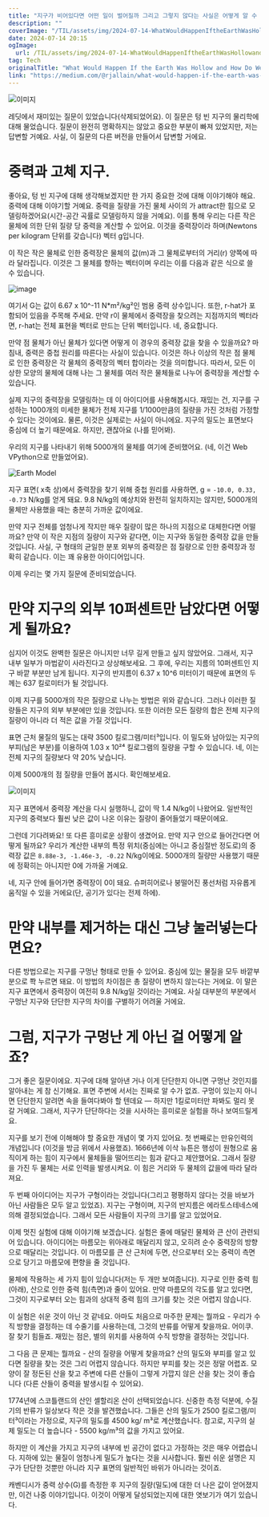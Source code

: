```yaml
---
title: "지구가 비어있다면 어떤 일이 벌어질까 그리고 그렇지 않다는 사실은 어떻게 알 수 있을까"
description: ""
coverImage: "/TIL/assets/img/2024-07-14-WhatWouldHappenIftheEarthWasHollowandHowDoWeKnowItsNot_0.png"
date: 2024-07-14 20:15
ogImage: 
  url: /TIL/assets/img/2024-07-14-WhatWouldHappenIftheEarthWasHollowandHowDoWeKnowItsNot_0.png
tag: Tech
originalTitle: "What Would Happen If the Earth Was Hollow and How Do We Know Its Not"
link: "https://medium.com/@rjallain/what-would-happen-if-the-earth-was-hollow-8e2e71d463b5"
---
```



![이미지](/TIL/assets/img/2024-07-14-WhatWouldHappenIftheEarthWasHollowandHowDoWeKnowItsNot_0.png)

레딧에서 재미있는 질문이 있었습니다(삭제되었어요). 이 질문은 텅 빈 지구의 물리학에 대해 물었습니다. 질문이 완전히 명확하지는 않았고 중요한 부분이 빠져 있었지만, 저는 답변할 거예요. 사실, 이 질문의 다른 버전을 만들어서 답변할 거에요.

# 중력과 고체 지구.

좋아요, 텅 빈 지구에 대해 생각해보겠지만 한 가지 중요한 것에 대해 이야기해야 해요. 중력에 대해 이야기할 거예요. 중력을 질량을 가진 물체 사이의 가 attract한 힘으로 모델링하겠어요(시간-공간 곡률로 모델링하지 않을 거예요). 이를 통해 우리는 다른 작은 물체에 의한 단위 질량 당 중력을 계산할 수 있어요. 이것을 중력장이라 하며(Newtons per kilogram 단위를 갖습니다) 벡터 g입니다.

<!-- TIL 수평 -->
<ins class="adsbygoogle"
     style="display:block"
     data-ad-client="ca-pub-4877378276818686"
     data-ad-slot="1549334788"
     data-ad-format="auto"
     data-full-width-responsive="true"></ins>
<script>
(adsbygoogle = window.adsbygoogle || []).push({});
</script>

이 작은 작은 물체로 인한 중력장은 물체의 값(m)과 그 물체로부터의 거리(r) 양쪽에 따라 달라집니다. 이것은 그 물체를 향하는 벡터이며 우리는 이를 다음과 같은 식으로 쓸 수 있습니다.

![image](/TIL/assets/img/2024-07-14-WhatWouldHappenIftheEarthWasHollowandHowDoWeKnowItsNot_1.png)

여기서 G는 값이 6.67 x 10^-11 N*m²/kg²인 범용 중력 상수입니다. 또한, r-hat가 포함되어 있음을 주목해 주세요. 만약 r이 물체에서 중력장을 찾으려는 지점까지의 벡터라면, r-hat는 전체 표현을 벡터로 만드는 단위 벡터입니다. 네, 중요합니다.

만약 점 물체가 아닌 물체가 있다면 어떻게 이 경우의 중력장 값을 찾을 수 있을까요? 마침내, 중력은 중첩 원리를 따른다는 사실이 있습니다. 이것은 하나 이상의 작은 점 물체로 인한 중력장은 각 물체의 중력장의 벡터 합이라는 것을 의미합니다. 따라서, 모든 이상한 모양의 물체에 대해 나는 그 물체를 여러 작은 물체들로 나누어 중력장을 계산할 수 있습니다.

<!-- TIL 수평 -->
<ins class="adsbygoogle"
     style="display:block"
     data-ad-client="ca-pub-4877378276818686"
     data-ad-slot="1549334788"
     data-ad-format="auto"
     data-full-width-responsive="true"></ins>
<script>
(adsbygoogle = window.adsbygoogle || []).push({});
</script>

실제 지구의 중력장을 모델링하는 데 이 아이디어를 사용해봅시다. 재밌는 건, 지구를 구성하는 1000개의 미세한 물체가 전체 지구를 1/1000만큼의 질량을 가진 것처럼 가정할 수 있다는 것이에요. 물론, 이것은 실제로는 사실이 아니에요. 지구의 밀도는 표면보다 중심에 더 높기 때문에요. 하지만, 괜찮아요 (나를 믿어봐).

우리의 지구를 나타내기 위해 5000개의 물체를 여기에 준비했어요. (네, 이건 Web VPython으로 만들었어요).

![Earth Model](/TIL/assets/img/2024-07-14-WhatWouldHappenIftheEarthWasHollowandHowDoWeKnowItsNot_2.png)

지구 표면( x축 상)에서 중력장을 찾기 위해 중첩 원리를 사용하면, g = `-10.0, 0.33, -0.73` N/kg를 얻게 돼요. 9.8 N/kg의 예상치와 완전히 일치하지는 않지만, 5000개의 물체만 사용했을 때는 충분히 가까운 값이에요.

<!-- TIL 수평 -->
<ins class="adsbygoogle"
     style="display:block"
     data-ad-client="ca-pub-4877378276818686"
     data-ad-slot="1549334788"
     data-ad-format="auto"
     data-full-width-responsive="true"></ins>
<script>
(adsbygoogle = window.adsbygoogle || []).push({});
</script>

만약 지구 전체를 엄청나게 작지만 매우 질량이 많은 하나의 지점으로 대체한다면 어떨까요? 만약 이 작은 지점의 질량이 지구와 같다면, 이는 지구와 동일한 중력장 값을 만들 것입니다. 사실, 구 형태의 균일한 분포 외부의 중력장은 점 질량으로 인한 중력장과 정확히 같습니다. 이는 꽤 유용한 아이디어입니다.

이제 우리는 몇 가지 질문에 준비되었습니다.

# 만약 지구의 외부 10퍼센트만 남았다면 어떻게 될까요?

심지어 이것도 완벽한 질문은 아니지만 너무 길게 만들고 싶지 않았어요. 그래서, 지구 내부 일부가 마법같이 사라진다고 상상해보세요. 그 후에, 우리는 지름의 10퍼센트인 지구 바깥 부분만 남게 됩니다. 지구의 반지름이 6.37 x 10^6 미터이기 때문에 표면의 두께는 637 킬로미터가 될 것입니다.

<!-- TIL 수평 -->
<ins class="adsbygoogle"
     style="display:block"
     data-ad-client="ca-pub-4877378276818686"
     data-ad-slot="1549334788"
     data-ad-format="auto"
     data-full-width-responsive="true"></ins>
<script>
(adsbygoogle = window.adsbygoogle || []).push({});
</script>

이제 지구를 5000개의 작은 질량으로 나누는 방법은 위와 같습니다. 그러나 이러한 질량들은 지구의 외부 부분에만 있을 것입니다. 또한 이러한 모든 질량의 합은 전체 지구의 질량이 아니라 더 적은 값을 가질 것입니다.

표면 근처 물질의 밀도는 대략 3500 킬로그램/미터³입니다. 이 밀도와 남아있는 지구의 부피(남은 부분)를 이용하여 1.03 x 10²⁴ 킬로그램의 질량을 구할 수 있습니다. 네, 이는 전체 지구의 질량보다 약 20% 낮습니다.

이제 5000개의 점 질량을 만들어 봅시다. 확인해보세요.

![이미지](https://miro.medium.com/v2/resize:fit:904/1*hKcOCkFW0e1bC5I-Sq4YCg.gif)

<!-- TIL 수평 -->
<ins class="adsbygoogle"
     style="display:block"
     data-ad-client="ca-pub-4877378276818686"
     data-ad-slot="1549334788"
     data-ad-format="auto"
     data-full-width-responsive="true"></ins>
<script>
(adsbygoogle = window.adsbygoogle || []).push({});
</script>

지구 표면에서 중력장 계산을 다시 실행하니, 값이 딱 1.4 N/kg이 나왔어요. 일반적인 지구의 중력보다 훨씬 낮은 값이 나온 이유는 질량이 줄어들었기 때문이에요.

그런데 기다려봐요! 또 다른 흥미로운 상황이 생겼어요. 만약 지구 안으로 들어간다면 어떻게 될까요? 우리가 계산한 내부의 특정 위치(중심에는 아니고 중심절반 정도로)의 중력장 값은 `8.88e-3, -1.46e-3, -0.22` N/kg이에요. 5000개의 질량만 사용했기 때문에 정확히는 아니지만 0에 가까울 거예요.

네, 지구 안에 들어가면 중력장이 0이 돼요. 슈퍼히어로나 붕떨어진 풍선처럼 자유롭게 움직일 수 있을 거에요(단, 공기가 있다는 전제 하에).

# 만약 내부를 제거하는 대신 그냥 눌러넣는다면요?

<!-- TIL 수평 -->
<ins class="adsbygoogle"
     style="display:block"
     data-ad-client="ca-pub-4877378276818686"
     data-ad-slot="1549334788"
     data-ad-format="auto"
     data-full-width-responsive="true"></ins>
<script>
(adsbygoogle = window.adsbygoogle || []).push({});
</script>

다른 방법으로는 지구를 구멍난 형태로 만들 수 있어요. 중심에 있는 물질을 모두 바깥부분으로 쫙 누르면 돼요. 이 방법의 차이점은 총 질량이 변하지 않는다는 거에요. 이 말은 지구 표면에서 중력장이 여전히 9.8 N/kg일 것이라는 거예요. 사실 대부분의 부분에서 구멍난 지구와 단단한 지구의 차이를 구별하기 어려울 거에요.

# 그럼, 지구가 구멍난 게 아닌 걸 어떻게 알죠?

그거 좋은 질문이에요. 지구에 대해 알아낸 거나 이게 단단한지 아니면 구멍난 것인지를 알아내는 게 참 신기해요. 표면 주변에 서서는 진짜로 알 수가 없죠. 구멍이 있는지 아니면 단단한지 알려면 속을 들여다봐야 할 텐데요 — 하지만 1킬로미터만 파봐도 멀리 못 갈 거예요. 그래서, 지구가 단단하다는 것을 시사하는 흥미로운 실험을 하나 보여드릴게요.

지구를 보기 전에 이해해야 할 중요한 개념이 몇 가지 있어요. 첫 번째로는 만유인력의 개념입니다 (이것을 방금 위에서 사용했죠). 1666년에 이삭 뉴튼은 행성이 원형으로 움직이게 하는 힘이 지구에서 물체들을 떨어뜨리는 힘과 같다고 제안했어요. 그래서 질량을 가진 두 물체는 서로 인력을 발생시켜요. 이 힘은 거리와 두 물체의 값을에 따라 달라져요.

<!-- TIL 수평 -->
<ins class="adsbygoogle"
     style="display:block"
     data-ad-client="ca-pub-4877378276818686"
     data-ad-slot="1549334788"
     data-ad-format="auto"
     data-full-width-responsive="true"></ins>
<script>
(adsbygoogle = window.adsbygoogle || []).push({});
</script>

두 번째 아이디어는 지구가 구형이라는 것입니다(그리고 평평하지 않다는 것을 바보가 아닌 사람들은 모두 알고 있었죠). 지구는 구형이며, 지구의 반지름은 에라토스테네스에 의해 결정되었습니다. 그래서 모든 사람들이 지구의 크기를 알고 있었어요.

이제 멋진 실험에 대해 이야기해 보겠습니다. 실험은 줄에 매달린 물체와 큰 산이 관련되어 있습니다. 아이디어는 마름모는 위아래로 매달리지 않고, 오히려 순수 중력장의 방향으로 매달리는 것입니다. 이 마름모를 큰 산 근처에 두면, 산으로부터 오는 중력이 측면으로 당기고 마름모에 편향을 줄 것입니다.

물체에 작용하는 세 가지 힘이 있습니다(저는 두 개만 보여줍니다). 지구로 인한 중력 힘(아래), 산으로 인한 중력 힘(측면)과 줄이 있어요. 만약 마름모의 각도를 알고 있다면, 그것이 지구로부터 오는 힘과의 상대적 중력 힘의 크기를 찾는 것은 어렵지 않습니다.

<!-- TIL 수평 -->
<ins class="adsbygoogle"
     style="display:block"
     data-ad-client="ca-pub-4877378276818686"
     data-ad-slot="1549334788"
     data-ad-format="auto"
     data-full-width-responsive="true"></ins>
<script>
(adsbygoogle = window.adsbygoogle || []).push({});
</script>

이 실험은 쉬운 것이 아닌 것 같네요. 아마도 처음으로 마주한 문제는 뭘까요 - 우리가 수직 방향을 결정하는 데 수줄기를 사용하는데, 그것의 반류를 어떻게 찾을까요. 어이쿠. 잘 찾기 힘들죠. 재밌는 점은, 별의 위치를 사용하여 수직 방향을 결정하는 것입니다.

그 다음 큰 문제는 뭘까요 - 산의 질량을 어떻게 찾을까요? 산의 밀도와 부피를 알고 있다면 질량을 찾는 것은 그리 어렵지 않습니다. 하지만 부피를 찾는 것은 정말 어렵죠. 모양이 잘 정돈된 산을 찾고 주변에 다른 산들이 그렇게 가깝지 않은 산을 찾는 것이 좋습니다 (다른 산들이 중력을 발생시킬 수 있어요).

1774년에 스코틀랜드의 산인 셸할리온 산이 선택되었습니다. 신중한 측정 덕분에, 수질기의 반류가 일상보다 작은 것을 발견했습니다. 그들은 산의 밀도가 2500 킬로그램/미터³이라는 가정으로, 지구의 밀도를 4500 kg/ m³로 계산했습니다. 참고로, 지구의 실제 밀도는 더 높습니다 - 5500 kg/m³의 값을 가지고 있어요.

하지만 이 계산을 가지고 지구의 내부에 빈 공간이 없다고 가정하는 것은 매우 어렵습니다. 지하에 있는 물질이 엄청나게 밀도가 높다는 것을 시사합니다. 훨씬 쉬운 설명은 지구가 단단한 것뿐만 아니라 지구 표면의 일반적인 바위가 아니라는 것이죠.

<!-- TIL 수평 -->
<ins class="adsbygoogle"
     style="display:block"
     data-ad-client="ca-pub-4877378276818686"
     data-ad-slot="1549334788"
     data-ad-format="auto"
     data-full-width-responsive="true"></ins>
<script>
(adsbygoogle = window.adsbygoogle || []).push({});
</script>

캐벤디시가 중력 상수(G)를 측정한 후 지구의 질량(밀도)에 대한 더 나은 값이 얻어졌지만, 이건 나중 이야기입니다. 이것이 어떻게 달성되었는지에 대한 엿보기가 여기 있습니다.